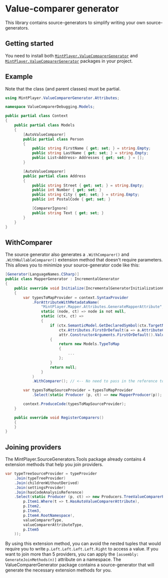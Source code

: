 # Value-comparer generator
This library contains source-generators to simplify writing your own source-generators.

## Getting started
You need to install both [`MintPlayer.ValueComparerGenerator`](https://nuget.org/packages/MintPlayer.ValueComparerGenerator) and [`MintPlayer.ValueComparerGenerator`](https://nuget.org/packages/MintPlayer.ValueComparerGenerator.Attributes) packages in your project.

## Example
Note that the class (and parent classes) must be partial.

```csharp
using MintPlayer.ValueComparerGenerator.Attributes;

namespace ValueComparerDebugging.Models;

public partial class Context
{
    public partial class Models
    {
        [AutoValueComparer]
        public partial class Person
        {
            public string FirstName { get; set; } = string.Empty;
            public string LastName { get; set; } = string.Empty;
            public List<Address> Addresses { get; set; } = [];
        }

        [AutoValueComparer]
        public partial class Address
        {
            public string Street { get; set; } = string.Empty;
            public int Number { get; set; }
            public string City { get; set; } = string.Empty;
            public int PostalCode { get; set; }

            [ComparerIgnore]
            public string Text { get; set; }
        }
    }
}
```

## WithComparer
The source generator also generates a `.WithComparer()` and `.WithNullableComparer()` extension method that doesn't require parameters. This allows you to minimize your source-generator code like this:

```csharp
[Generator(LanguageNames.CSharp)]
public class MapperGenerator : IncrementalGenerator
{
    public override void Initialize(IncrementalGeneratorInitializationContext context, IncrementalValueProvider<Settings> settingsProvider)
    {
        var typesToMapProvider = context.SyntaxProvider
            .ForAttributeWithMetadataName(
                "MintPlayer.Mapper.Attributes.GenerateMapperAttribute",
                static (node, ct) => node is not null,
                static (ctx, ct) =>
                {
                    if (ctx.SemanticModel.GetDeclaredSymbol(ctx.TargetNode, ct) is INamedTypeSymbol typeSymbol &&
                        ctx.Attributes.FirstOrDefault(a => a.AttributeClass?.ToDisplayString() == "MintPlayer.Mapper.Attributes.GenerateMapperAttribute") is { ConstructorArguments.Length: > 0 } attr &&
                        attr.ConstructorArguments.FirstOrDefault().Value is INamedTypeSymbol mapType)
                    {
                        return new Models.TypeToMap
                        {
                            ...
                        };
                    }
                    return null;
                }
            )
            .WithComparer(); // <-- No need to pass in the reference to the value-comparer

        var typesToMapSourceProvider = typesToMapProvider
            .Select(static Producer (p, ct) => new MapperProducer(p));

        context.ProduceCode(typesToMapSourceProvider);
    }

    public override void RegisterComparers()
    {
    }
}
```

## Joining providers
The MintPlayer.SourceGenerators.Tools package already contains 4 extension methods that help you join providers.

```csharp
var typeTreeSourceProvider = typeProvider
    .Join(typeTreeProvider)
    .Join(childrenWithoutDerived)
    .Join(settingsProvider)
    .Join(hasCodeAnalysisReference)
    .Select(static Producer (p, ct) => new Producers.TreeValueComparerProducer(
        p.Item1.Where(t => t.HasAutoValueComparerAttribute),
        p.Item2,
        p.Item3,
        p.Item4.RootNamespace!,
        valueComparerType,
        valueComparerAttributeType,
        p.Item5
    ));
```

By using this extension method, you can avoid the nested tuples that would require you to write `p.Left.Left.Left.Left.Right` to access a value.
If you want to join more than 5 providers, you can apply the `[assembly: GenerateJoinMethods(n)]` attribute on a namespace.
The ValueComparerGenerator package contains a source-generator that will generate the necessary extension methods for you.